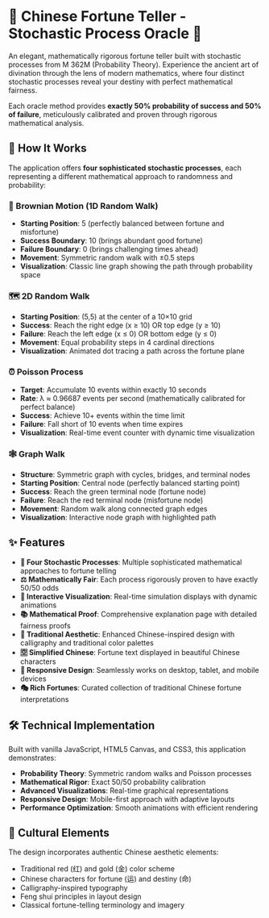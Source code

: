 # 🎋 Chinese Fortune Teller - Stochastic Process Oracle 🧧

An elegant, mathematically rigorous fortune teller built with stochastic processes from M 362M (Probability Theory). Experience the ancient art of divination through the lens of modern mathematics, where four distinct stochastic processes reveal your destiny with perfect mathematical fairness.

Each oracle method provides **exactly 50% probability of success and 50% of failure**, meticulously calibrated and proven through rigorous mathematical analysis.

## 🌟 How It Works

The application offers **four sophisticated stochastic processes**, each representing a different mathematical approach to randomness and probability:

### 🎲 Brownian Motion (1D Random Walk)
- **Starting Position**: 5 (perfectly balanced between fortune and misfortune)  
- **Success Boundary**: 10 (brings abundant good fortune)
- **Failure Boundary**: 0 (brings challenging times ahead)
- **Movement**: Symmetric random walk with ±0.5 steps
- **Visualization**: Classic line graph showing the path through probability space

### 🗺️ 2D Random Walk
- **Starting Position**: (5,5) at the center of a 10×10 grid
- **Success**: Reach the right edge (x ≥ 10) OR top edge (y ≥ 10)
- **Failure**: Reach the left edge (x ≤ 0) OR bottom edge (y ≤ 0)
- **Movement**: Equal probability steps in 4 cardinal directions
- **Visualization**: Animated dot tracing a path across the fortune plane

### ⏰ Poisson Process
- **Target**: Accumulate 10 events within exactly 10 seconds
- **Rate**: λ ≈ 0.96687 events per second (mathematically calibrated for perfect balance)
- **Success**: Achieve 10+ events within the time limit
- **Failure**: Fall short of 10 events when time expires
- **Visualization**: Real-time event counter with dynamic time visualization

### 🕸️ Graph Walk
- **Structure**: Symmetric graph with cycles, bridges, and terminal nodes
- **Starting Position**: Central node (perfectly balanced starting point)
- **Success**: Reach the green terminal node (fortune node)
- **Failure**: Reach the red terminal node (misfortune node)
- **Movement**: Random walk along connected graph edges
- **Visualization**: Interactive node graph with highlighted path

## ✨ Features
- **🎯 Four Stochastic Processes**: Multiple sophisticated mathematical approaches to fortune telling
- **⚖️ Mathematically Fair**: Each process rigorously proven to have exactly 50/50 odds
- **🎨 Interactive Visualization**: Real-time simulation displays with dynamic animations
- **📚 Mathematical Proof**: Comprehensive explanation page with detailed fairness proofs
- **🏮 Traditional Aesthetic**: Enhanced Chinese-inspired design with calligraphy and traditional color palettes
- **🈳 Simplified Chinese**: Fortune text displayed in beautiful Chinese characters
- **📱 Responsive Design**: Seamlessly works on desktop, tablet, and mobile devices
- **🎭 Rich Fortunes**: Curated collection of traditional Chinese fortune interpretations

## 🛠️ Technical Implementation

Built with vanilla JavaScript, HTML5 Canvas, and CSS3, this application demonstrates:
- **Probability Theory**: Symmetric random walks and Poisson processes
- **Mathematical Rigor**: Exact 50/50 probability calibration
- **Advanced Visualizations**: Real-time graphical representations
- **Responsive Design**: Mobile-first approach with adaptive layouts
- **Performance Optimization**: Smooth animations with efficient rendering

## 🎌 Cultural Elements

The design incorporates authentic Chinese aesthetic elements:
- Traditional red (红) and gold (金) color scheme
- Chinese characters for fortune (运) and destiny (命)
- Calligraphy-inspired typography
- Feng shui principles in layout design
- Classical fortune-telling terminology and imagery
